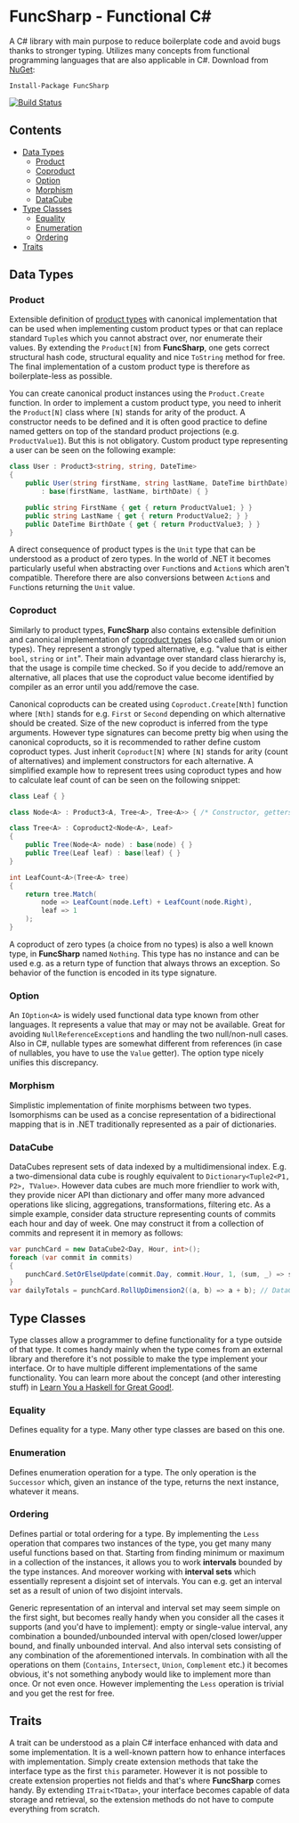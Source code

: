 # FuncSharp - Functional C&#35;

A C# library with main purpose to reduce boilerplate code and avoid bugs thanks to stronger typing. Utilizes many concepts from functional programming languages that are also applicable in C#. Download from [NuGet](https://www.nuget.org/packages/FuncSharp/):

```
Install-Package FuncSharp
```

[![Build Status](https://travis-ci.org/siroky/FuncSharp.svg?branch=develop)](https://travis-ci.org/siroky/FuncSharp)

## Contents

- [Data Types](#data-types)
    - [Product](#product)
    - [Coproduct](#coproduct)
    - [Option](#option)
    - [Morphism](#morphism)
    - [DataCube](#datacube)
- [Type Classes](#type-classes)
    - [Equality](#equality)
    - [Enumeration](#enumeration)
    - [Ordering](#ordering)
- [Traits](#traits)

## Data Types

### Product

Extensible definition of [product types](http://en.wikipedia.org/wiki/Product_type) with canonical implementation that can be used when implementing custom product types or that can replace standard `Tuple`s which you cannot abstract over, nor enumerate their values. By extending the `Product[N]` from **FuncSharp**, one gets correct structural hash code, structural equality and nice `ToString` method for free. The final implementation of a custom product type is therefore as boilerplate-less as possible.

You can create canonical product instances using the `Product.Create` function. In order to implement a custom product type, you need to inherit the `Product[N]` class where `[N]` stands for arity of the product. A constructor needs to be defined and it is often good practice to define named getters on top of the standard product projections (e.g. `ProductValue1`). But this is not obligatory. Custom product type representing a user can be seen on the following example:

```C#
class User : Product3<string, string, DateTime>
{
    public User(string firstName, string lastName, DateTime birthDate)
        : base(firstName, lastName, birthDate) { }

    public string FirstName { get { return ProductValue1; } }
    public string LastName { get { return ProductValue2; } }
    public DateTime BirthDate { get { return ProductValue3; } }
}
```

A direct consequence of product types is the `Unit` type that can be understood as a product of zero types. In the world of .NET it becomes particularly useful when abstracting over `Func`tions and `Action`s which aren't compatible. Therefore there are also conversions between `Action`s and `Func`tions returning the `Unit` value.

### Coproduct

Similarly to product types, **FuncSharp** also contains extensible definition and canonical implementation of [coproduct types](http://chadaustin.me/2015/07/sum-types/) (also called sum or union types). They represent a strongly typed alternative, e.g. "value that is either `bool`, `string` or `int`". Their main advantage over standard class hierarchy is, that the usage is compile time checked. So if you decide to add/remove an alternative, all places that use the coproduct value become identified by compiler as an error until you add/remove the case. 

Canonical coproducts can be created using `Coproduct.Create[Nth]` function where `[Nth]` stands for e.g. `First` or `Second` depending on which alternative should be created. Size of the new coproduct is inferred from the type arguments. However type signatures can become pretty big when using the canonical coproducts, so it is recommended to rather define custom coproduct types. Just inherit `Coproduct[N]` where `[N]` stands for arity (count of alternatives) and implement constructors for each alternative. A simplified example how to represent trees using coproduct types and how to calculate leaf count of can be seen on the following snippet:

```cs
class Leaf { }

class Node<A> : Product3<A, Tree<A>, Tree<A>> { /* Constructor, getters for value, left and right subtree. */ }

class Tree<A> : Coproduct2<Node<A>, Leaf>
{
    public Tree(Node<A> node) : base(node) { }
    public Tree(Leaf leaf) : base(leaf) { }
}

int LeafCount<A>(Tree<A> tree)
{
    return tree.Match(
        node => LeafCount(node.Left) + LeafCount(node.Right),
        leaf => 1
    );
}
```

A coproduct of zero types (a choice from no types) is also a well known type, in **FuncSharp** named `Nothing`. This type has no instance and can be used e.g. as a return type of function that always throws an exception. So behavior of the function is encoded in its type signature.

### Option

An `IOption<A>` is widely used functional data type known from other languages. It represents a value that may or may not be available. Great for avoiding `NullReferenceException`s and handling the two null/non-null cases. Also in C#, nullable types are somewhat different from references (in case of nullables, you have to use the `Value` getter). The option type nicely unifies this discrepancy.

### Morphism

Simplistic implementation of finite morphisms between two types. Isomorphisms can be used as a concise representation of a bidirectional mapping that is in .NET traditionally represented as a pair of dictionaries.

### DataCube

DataCubes represent sets of data indexed by a multidimensional index. E.g. a two-dimensional data cube is roughly equivalent to `Dictionary<Tuple2<P1, P2>, TValue>`. However data cubes are much more friendlier to work with, they provide nicer API than dictionary and offer many more advanced operations like slicing, aggregations, transformations, filtering etc. As a simple example, consider data structure representing counts of commits each hour and day of week. One may construct it from a collection of commits and represent it in memory as follows:

```cs
var punchCard = new DataCube2<Day, Hour, int>();
foreach (var commit in commits)
{
    punchCard.SetOrElseUpdate(commit.Day, commit.Hour, 1, (sum, _) => sum + 1);
}
var dailyTotals = punchCard.RollUpDimension2((a, b) => a + b); // DataCube1<Day, int>
```

## Type Classes

Type classes allow a programmer to define functionality for a type outside of that type. It comes handy mainly when the type comes from an external library and therefore it's not possible to make the type implement your interface. Or to have multiple different implementations of the same functionality. You can learn more about the concept (and other interesting stuff) in [Learn You a Haskell for Great Good!](http://learnyouahaskell.com/making-our-own-types-and-typeclasses#typeclasses-102).

### Equality

Defines equality for a type. Many other type classes are based on this one.

### Enumeration

Defines enumeration operation for a type. The only operation is the `Successor` which, given an instance of the type, returns the next instance, whatever it means.

### Ordering

Defines partial or total ordering for a type. By implementing the `Less` operation that compares two instances of the type, you get many many useful functions based on that. Starting from finding minimum or maximum in a collection of the instances, it allows you to work **intervals** bounded by the type instances. And moreover working with **interval sets** which essentially represent a disjoint set of intervals. You can e.g. get an interval set as a result of union of two disjoint intervals.

Generic representation of an interval and interval set may seem simple on the first sight, but becomes really handy when you consider all the cases it supports (and you'd have to implement): empty or single-value interval, any combination a bounded/unbounded interval with open/closed lower/upper bound, and finally unbounded interval. And also interval sets consisting of any combination of the aforementioned intervals. In combination with all the operations on them (`Contains`, `Intersect`, `Union`, `Complement` etc.) it becomes obvious, it's not something anybody would like to implement more than once. Or not even once. However implementing the `Less` operation is trivial and you get the rest for free.

## Traits

A trait can be understood as a plain C# interface enhanced with data and some implementation. It is a well-known pattern how to enhance interfaces with implementation. Simply create extension methods that take the interface type as the first `this` parameter. However it is not possible to create extension properties not fields and that's where **FuncSharp** comes handy. By extending `ITrait<TData>`, your interface becomes capable of data storage and retrieval, so the extension methods do not have to compute everything from scratch.
